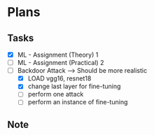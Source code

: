 # Plans

## Tasks

* [x] ML - Assignment (Theory) 1
* [ ] ML - Assignment (Practical) 2
* [ ] Backdoor Attack --> Should be more realistic
    * [x] LOAD vgg16, resnet18
    * [x] change last layer for fine-tuning
    * [ ] perform one attack
    * [ ] perform an instance of fine-tuning

## Note